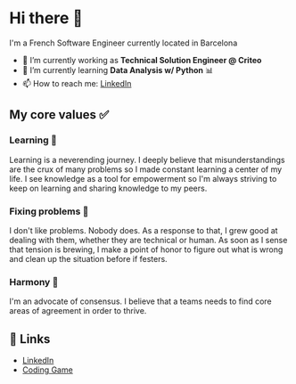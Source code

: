 # Hi there 👋

I'm a French Software Engineer currently located in Barcelona

- 🔭 I’m currently working as **Technical Solution Engineer @ Criteo**
- 🌱 I’m currently learning **Data Analysis w/ Python** :bar_chart:
- 📫 How to reach me: [LinkedIn](https://www.linkedin.com/in/dillarm/)
## My core values ✅

### Learning :book:

Learning is a neverending journey.
I deeply believe that misunderstandings are the crux of many problems so I made constant learning a center of my life.
I see knowledge as a tool for empowerment so I'm always striving to keep on learning and sharing knowledge to my peers.

### Fixing problems 🔧

I don't like problems. Nobody does. As a response to that, I grew good at dealing with them, whether they are technical or human.
As soon as I sense that tension is brewing, I make a point of honor to figure out what is wrong and clean up the situation before if festers.

### Harmony :cherry_blossom:

I'm an advocate of consensus. I believe that a teams needs to find core areas of agreement in order to thrive.

## :link: Links

- [LinkedIn](https://www.linkedin.com/in/dillarm/)
- [Coding Game](https://www.codingame.com/profile/ade1241c8e40b0f663501dedbed701ba8105014)
